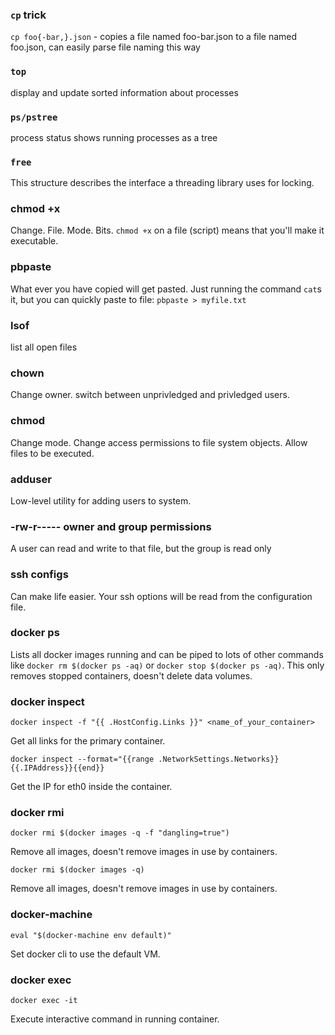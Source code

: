 ### `cp` trick
`cp foo{-bar,}.json` - copies a file named foo-bar.json to a file named
foo.json, can easily parse file naming this way

### `top`
display and update sorted information about processes

### `ps/pstree`
process status
shows running processes as a tree

### `free`
This structure describes the interface a threading library uses for locking.

### chmod +x
Change. File. Mode. Bits. `chmod +x` on a file (script) means that you'll make it executable.

### pbpaste  
What ever you have copied will get pasted. Just running the command `cat`s it, but you can quickly paste to file: 
`pbpaste > myfile.txt`

### lsof  
list all open files

### chown
Change owner. switch between unprivledged and privledged users.

### chmod
Change mode. Change access permissions to file system objects. Allow files to be executed.

### adduser
Low-level utility for adding users to system. 

### -rw-r----- owner and group permissions
A user can read and write to that file, but the group is read only

### ssh configs
Can make life easier. Your ssh options will be read from the configuration file.

### docker ps

Lists all docker images running and can be piped to lots of other commands like `docker rm $(docker ps -aq)` or `docker stop $(docker ps -aq)`. This only removes stopped containers, doesn't delete data volumes.

### docker inspect

`docker inspect -f "{{ .HostConfig.Links }}" <name_of_your_container>`

Get all links for the primary container.

`docker inspect --format="{{range .NetworkSettings.Networks}}{{.IPAddress}}{{end}}`

Get the IP for eth0 inside the container.

### docker rmi

`docker rmi $(docker images -q -f "dangling=true")`

Remove all images, doesn't remove images in use by containers.

`docker rmi $(docker images -q)`

Remove all images, doesn't remove images in use by containers.

### docker-machine

`eval "$(docker-machine env default)"`

Set docker cli to use the default VM.

### docker exec

`docker exec -it`

Execute interactive command in running container.
